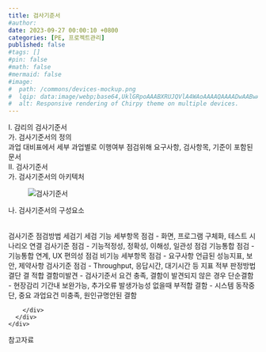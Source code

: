 ```yaml
---
title: 검사기준서
#author: 
date: 2023-09-27 00:00:10 +0800
categories: [PE, 프로젝트관리]
published: false
#tags: []
#pin: false
#math: false
#mermaid: false
#image:
#  path: /commons/devices-mockup.png
#  lqip: data:image/webp;base64,UklGRpoAAABXRUJQVlA4WAoAAAAQAAAADwAABwAAQUxQSDIAAAARL0AmbZurmr57yyIiqE8oiG0bejIYEQTgqiDA9vqnsUSI6H+oAERp2HZ65qP/VIAWAFZQOCBCAAAA8AEAnQEqEAAIAAVAfCWkAALp8sF8rgRgAP7o9FDvMCkMde9PK7euH5M1m6VWoDXf2FkP3BqV0ZYbO6NA/VFIAAAA
#  alt: Responsive rendering of Chirpy theme on multiple devices.
---
```


<div class="post-wrap">
  <div class="para">
    <div class="para-title">
      I. 감리의 검사기준서
    </div>
    <div class="para-cntnt">
      <div class="para">
        <div class="para-title">
          가. 검사기준서의 정의
        </div>
        <div class="para-cntnt">
            과업 대비표에서 세부 과업별로 이행여부 점검위해 요구사항, 검사항목, 기준이 포함된 문서
        </div>
      </div>
    </div>
  </div>
  
  <div class="para">
    <div class="para-title">
      II. 검사기준서
    </div>
    <div class="para-cntnt">
      <div class="para">
        <div class="para-title">
          가. 검사기준서의 아키텍처
        </div>
        <div class="para-cntnt">
          <figure class="post-figure">
            <img src="/assets/img/posts/검사기준서.png" alt="검사기준서">
<!--            <figcaption>Source: Unveiling the Metaverse: Exploring Emerging Trends, Multifaceted Perspectives, and Future Challenges</figcaption>-->
          </figure>
        </div>
      </div>
      <div class="para">
        <div class="para-title">
          나. 검사기준서의 구성요소
        </div>
        <div class="para-cntnt">
          <table class="post-table">
          </table>
          검사기준 점검방법 세검기 세검
  기능
    세부항목 점검 - 화면, 프로그램 구체화, 테스트 시나리오 연결
    검사기준 점검 - 기능적정성, 정확성, 이해성, 일관성 점검
    기능통합 점검 - 기능통합 연계, UX 편의성 점검
  비기능
    세부항목 점검 - 요구사항 언급된 성능지표, 보안, 제약사항
    검사기준 점검 - Throughput, 응답시간, 대기시간 등 지표
적부 판정방법 결단 결
  적합
    결함미발견 - 검사기준서 요건 충족, 결함이 발견되지 않은 경우
    단순결함 - 현장감리 기간내 보완가능, 추가오류 발생가능성 없을때
  부적합
    결함 - 시스템 동작중단, 중요 과업요건 미충족, 원인규명안된 결함

        </div>
      </div>
    </div>
  </div>

  <div class="refr-wrap">
    <div class="refr-title">
        참고자료
    </div>
    <ol class="refr-list">
    <!--    <li>(나현식, 최대선) <a target="_blank" href="https://scienceon.kisti.re.kr/commons/util/originalView.do?cn=JAKO202225948430499&oCn=JAKO202225948430499&dbt=JAKO&journal=NJOU00291864">메타버스 보안 위협 요소 및 대응 방안 검토</a></li>-->
    <!--    <li>(M. Uddin, S. Manickam, H. Ullah, M. Obaidat and A. Dandoush) <a target="_blank" href="https://ieeexplore.ieee.org/abstract/document/10138386">Unveiling the Metaverse: Exploring Emerging Trends, Multifaceted Perspectives, and Future Challenges</a></li>-->
    </ol>
  </div>
</div>
